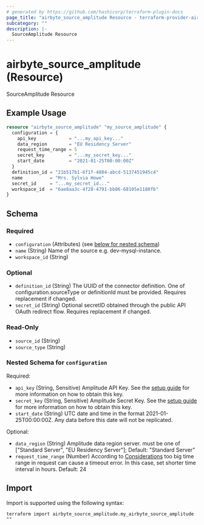 ```yaml
---
# generated by https://github.com/hashicorp/terraform-plugin-docs
page_title: "airbyte_source_amplitude Resource - terraform-provider-airbyte"
subcategory: ""
description: |-
  SourceAmplitude Resource
---
```


# airbyte_source_amplitude (Resource)

SourceAmplitude Resource

## Example Usage

```terraform
resource "airbyte_source_amplitude" "my_source_amplitude" {
  configuration = {
    api_key            = "...my_api_key..."
    data_region        = "EU Residency Server"
    request_time_range = 5
    secret_key         = "...my_secret_key..."
    start_date         = "2021-01-25T00:00:00Z"
  }
  definition_id = "21b517b1-6f1f-4884-abcd-5137451945c4"
  name          = "Mrs. Sylvia Howe"
  secret_id     = "...my_secret_id..."
  workspace_id  = "6ae8aa3c-4f28-4791-bb86-68105e1180fb"
}
```

<!-- schema generated by tfplugindocs -->
## Schema

### Required

- `configuration` (Attributes) (see [below for nested schema](#nestedatt--configuration))
- `name` (String) Name of the source e.g. dev-mysql-instance.
- `workspace_id` (String)

### Optional

- `definition_id` (String) The UUID of the connector definition. One of configuration.sourceType or definitionId must be provided. Requires replacement if changed.
- `secret_id` (String) Optional secretID obtained through the public API OAuth redirect flow. Requires replacement if changed.

### Read-Only

- `source_id` (String)
- `source_type` (String)

<a id="nestedatt--configuration"></a>
### Nested Schema for `configuration`

Required:

- `api_key` (String, Sensitive) Amplitude API Key. See the <a href="https://docs.airbyte.com/integrations/sources/amplitude#setup-guide">setup guide</a> for more information on how to obtain this key.
- `secret_key` (String, Sensitive) Amplitude Secret Key. See the <a href="https://docs.airbyte.com/integrations/sources/amplitude#setup-guide">setup guide</a> for more information on how to obtain this key.
- `start_date` (String) UTC date and time in the format 2021-01-25T00:00:00Z. Any data before this date will not be replicated.

Optional:

- `data_region` (String) Amplitude data region server. must be one of ["Standard Server", "EU Residency Server"]; Default: "Standard Server"
- `request_time_range` (Number) According to <a href="https://www.docs.developers.amplitude.com/analytics/apis/export-api/#considerations">Considerations</a> too big time range in request can cause a timeout error. In this case, set shorter time interval in hours. Default: 24

## Import

Import is supported using the following syntax:

```shell
terraform import airbyte_source_amplitude.my_airbyte_source_amplitude ""
```
